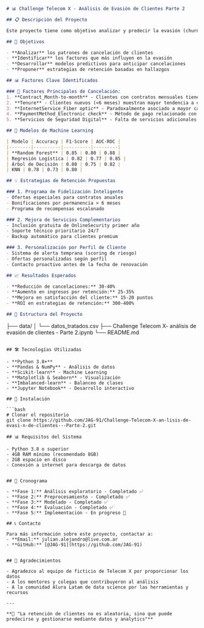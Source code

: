 ```markdown
# 📊 Challenge Telecom X - Análisis de Evasión de Clientes Parte 2

## 📋 Descripción del Proyecto

Este proyecto tiene como objetivo analizar y predecir la evasión (churn) de clientes en una empresa de telecomunicaciones mediante técnicas de análisis de datos y machine learning. El estudio identifica los factores críticos que influyen en la decisión de los clientes de cancelar sus servicios y propone estrategias de retención basadas en evidencia.

## 🎯 Objetivos

- **Analizar** los patrones de cancelación de clientes
- **Identificar** los factores que más influyen en la evasión
- **Desarrollar** modelos predictivos para anticipar cancelaciones
- **Proponer** estrategias de retención basadas en hallazgos

## 📊 Factores Clave Identificados

### 🥇 Factores Principales de Cancelación:
1. **Contract_Month-to-month** - Clientes con contratos mensuales tienen 3x más probabilidades de cancelar
2. **Tenure** - Clientes nuevos (<6 meses) muestran mayor tendencia a cancelar
3. **InternetService_Fiber optic** - Paradoxalmente asociado a mayor cancelación
4. **PaymentMethod_Electronic check** - Método de pago relacionado con mayor volatilidad
5. **Servicios de Seguridad Digital** - Falta de servicios adicionales reduce retención

## 🤖 Modelos de Machine Learning

| Modelo | Accuracy | F1-Score | AUC-ROC |
|--------|----------|----------|---------|
| **Random Forest** | 0.85 | 0.80 | 0.88 |
| Regresión Logística | 0.82 | 0.77 | 0.85 |
| Árbol de Decisión | 0.80 | 0.75 | 0.82 |
| KNN | 0.78 | 0.73 | 0.80 |

## 💡 Estrategias de Retención Propuestas

### 1. Programa de Fidelización Inteligente
- Ofertas especiales para contratos anuales
- Bonificaciones por permanencia > 6 meses
- Programa de recompensas escalonado

### 2. Mejora de Servicios Complementarios
- Inclusión gratuita de OnlineSecurity primer año
- Soporte técnico prioritario 24/7
- Backup automático para clientes premium

### 3. Personalización por Perfil de Cliente
- Sistema de alerta temprana (scoring de riesgo)
- Ofertas personalizadas según perfil
- Contacto proactivo antes de la fecha de renovación

## 📈 Resultados Esperados

- **Reducción de cancelaciones:** 30-40%
- **Aumento en ingresos por retención:** 25-35%
- **Mejora en satisfacción del cliente:** 15-20 puntos
- **ROI en estrategias de retención:** 300-400%

## 📁 Estructura del Proyecto

```
├── data/
│   └── datos_tratados.csv
├── Challenge Telecom X- análisis de evasión de clientes - Parte 2.ipynb
└── README.md
```

## 🛠️ Tecnologías Utilizadas

- **Python 3.8+**
- **Pandas & NumPy** - Análisis de datos
- **Scikit-learn** - Machine Learning
- **Matplotlib & Seaborn** - Visualización
- **Imbalanced-learn** - Balanceo de clases
- **Jupyter Notebook** - Desarrollo interactivo

## 🚀 Instalación

```bash
# Clonar el repositorio
git clone https://github.com/JAG-91/Challenge-Telecom-X-an-lisis-de-evasi-n-de-clientes---Parte-2.git

## 📊 Requisitos del Sistema

- Python 3.8 o superior
- 4GB RAM mínimo (recomendado 8GB)
- 2GB espacio en disco
- Conexión a internet para descarga de datos


## 📅 Cronograma

- **Fase 1:** Análisis exploratorio - Completado ✅
- **Fase 2:** Preprocesamiento - Completado ✅
- **Fase 3:** Modelado - Completado ✅
- **Fase 4:** Evaluación - Completado ✅
- **Fase 5:** Implementación - En progreso 🔄

## 📞 Contacto

Para más información sobre este proyecto, contactar a:
- **Email:** julian.alejandro@live.com.ar
- **GitHub:** [@JAG-91](https://github.com/JAG-91)


## 🙏 Agradecimientos

- Agradezco al equipo de ficticio de Telecom X por proporcionar los datos
- A los mentores y colegas que contribuyeron al análisis
- A la comunidad Alura Latam de data science por las herramientas y recursos

---

**🚀 "La retención de clientes no es aleatoria, sino que puede predecirse y gestionarse mediante datos y analytics"**
```
